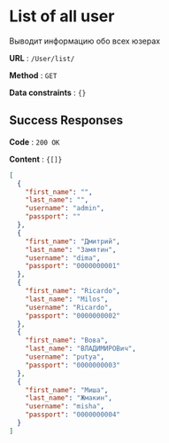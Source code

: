 # List of all user

Выводит информацию обо всех юзерах

**URL** : `/User/list/`

**Method** : `GET`

**Data constraints** : `{}`

## Success Responses

**Code** : `200 OK`

**Content** : `{[]}`

```json
[
  {
    "first_name": "",
    "last_name": "",
    "username": "admin",
    "passport": ""
  },
  {
    "first_name": "Дмитрий",
    "last_name": "Замятин",
    "username": "dima",
    "passport": "0000000001"
  },
  {
    "first_name": "Ricardo",
    "last_name": "Milos",
    "username": "Ricardo",
    "passport": "0000000002"
  },
  {
    "first_name": "Вова",
    "last_name": "ВЛАДИМИРОВич",
    "username": "putya",
    "passport": "0000000003"
  },
  {
    "first_name": "Миша",
    "last_name": "Жмакин",
    "username": "misha",
    "passport": "0000000004"
  }
]
```